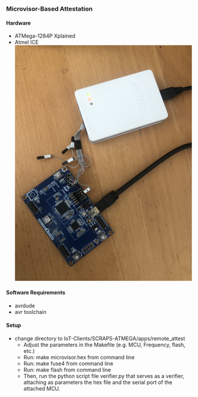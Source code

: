 ### Microvisor-Based Attestation


#### Hardware 
- ATMega-1284P Xplained
- Atmel ICE
![Hardware](pictures/hardware.JPG)

#### Software Requirements

- avrdude 
- avr toolchain

#### Setup

- change directory to IoT-Clients/SCRAPS-ATMEGA/apps/remote_attest
    - Adjust the parameters in the Makefile (e.g. MCU, Frequency, flash, etc.)
    - Run: make microvisor.hex from command line
    - Run: make fuse4 from command line
    - Run: make flash from command line
    - Then, run the python script file verifier.py that serves as a verifier, attaching as parameters the hex file and the serial port of the attached MCU.
